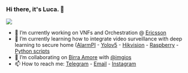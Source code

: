 ### Hi there, it's Luca. 👋

<!--
**lucaam/lucaam** is a ✨ _special_ ✨ repository because its `README.md` (this file) appears on your GitHub profile.
Here are some ideas to get you started:
-->
![](https://komarev.com/ghpvc/?username=lucaam)


- 🔭 I’m currently working on VNFs and Orchestration @ [Ericsson](https://github.com/Ericsson)
- 🌱 I’m currently learning how to integrate video surveillance with deep learning to secure home ([AlarmPI](https://github.com/bkbilly/AlarmPI) - [Yolov5](https://github.com/ultralytics/yolov5) - [Hikvision](https://www.hikvision.com/) - [Raspberry](https://www.raspberrypi.org/) - [Python scripts](https://www.python.org/)
- 👯 I’m collaborating on [Birra Amore](https://github.com/lucaam/amorebirra) with [@imgios](https://github.com/imgios)
- 📫 How to reach me: [Telegram](https://t.me/lucaam) - [Email](mailto:luca.amoriello@hotmail.it) - [Instagram](https://instagram.com/lucaamoriello)
<!--
- 🤔 I’m looking for help with ...
- 💬 Ask me about ...
- 😄 Pronouns: ...
- ⚡ Fun fact: ...
-->



